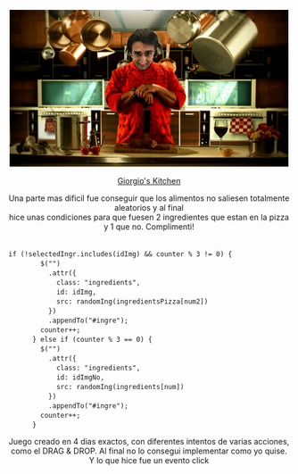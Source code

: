 <p align="center"><img src ="https://github.com/TeoDiaz/Giorgios-kitchen/blob/master/images/chicote-giorgio.png" width="500" hight="500"></img>
</p>

<p align="center">
<a href="https://teodiaz.github.io/Giorgios-kitchen/">Giorgio's Kitchen</a>
</p>
<p align="center">Una parte mas dificil fue conseguir que los alimentos no saliesen totalmente aleatorios y al final<br>
hice unas condiciones para que fuesen 2 ingredientes que estan en la pizza y 1 que no. Complimenti!</p>


<code>
if (!selectedIngr.includes(idImg) && counter % 3 != 0) {
        $("<img>")
          .attr({
            class: "ingredients",
            id: idImg,
            src: randomIng(ingredientsPizza[num2])
          })
          .appendTo("#ingre");
        counter++;
      } else if (counter % 3 == 0) {
        $("<img>")
          .attr({
            class: "ingredients",
            id: idImgNo,
            src: randomIng(ingredients[num])
          })
          .appendTo("#ingre");
        counter++;
      }
</code>

<p align="center">Juego creado en 4 dias exactos, con diferentes intentos de varias acciones, como el DRAG & DROP. Al final no lo consegui implementar como yo quise. Y lo que hice fue un evento click</p>


